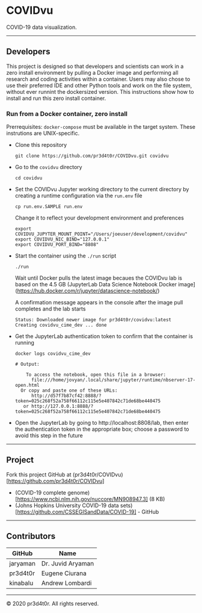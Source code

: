 # COVIDvu

COVID-19 data visualization.


---
## Developers

This project is designed so that developers and scientists can work in a
zero install environment by pulling a Docker image and performing all research
and coding activities within a container.  Users may also chose to use their 
preferred IDE and other Python tools and work on the file system, without ever
runnint the dockersized version.  This instructions show how to install and run
this zero install container.


### Run from a Docker container, zero install

Prerrequisites:  `docker-compose` must be available in the target system.  These
instrutions are UNIX-specific.

- Clone this repository

  `git clone https://github.com/pr3d4t0r/COVIDvu.git covidvu`

- Go to the `covidvu` directory

  `cd covidvu`

- Set the COVIDvu Jupyter working directory to the current directory by creating
  a runtime configuration via the `run.env` file

  ```
  cp run.env.SAMPLE run.env
  ```

  Change it to reflect your development environment and preferences

  ```
  export COVIDVU_JUPYTER_MOUNT_POINT="/Users/joeuser/development/covidvu"
  export COVIDVU_NIC_BIND="127.0.0.1"
  export COVIDVU_PORT_BIND="8808"

  ```

- Start the container using the `./run` script

  ```
  ./run
  ```

  Wait until Docker pulls the latest image becaues the COVIDvu lab is based on
  the 4.5 GB (JupyterLab Data Science Notebook Docker image](https://hub.docker.com/r/jupyter/datascience-notebook/)

  A confirmation message appears in the console after the image pull completes
  and the lab starts

  ```
  Status: Downloaded newer image for pr3d4t0r/covidvu:latest
  Creating covidvu_cime_dev ... done
  ```

- Get the JupyterLab authentication token to confirm that the container is
  running

  ```
  docker logs covidvu_cime_dev

  # Output:

      To access the notebook, open this file in a browser:
        file:///home/jovyan/.local/share/jupyter/runtime/nbserver-17-open.html
    Or copy and paste one of these URLs:
        http://d57f7b87cf42:8888/?token=025c268f52a758f66112c115e5e407842c71de68be440475
     or http://127.0.0.1:8888/?token=025c268f52a758f66112c115e5e407842c71de68be440475

  ```

- Open the JupyterLab by going to http://localhost:8808/lab, then enter the
  authentication token in the appropriate box; choose a password to avoid this
  step in the future
  


---
## Project

Fork this project GitHub at (pr3d4t0r/COVIDvu)[https://github.com/pr3d4t0r/COVIDvu]

- (COVID-19 complete genome)[https://www.ncbi.nlm.nih.gov/nuccore/MN908947.3] (8 KB)
- (Johns Hopkins University COVID-19 data sets)[https://github.com/CSSEGISandData/COVID-19] - GitHub


---
## Contributors

|  GitHub  | Name              |
|----------|-------------------|
| jaryaman | Dr. Juvid Aryaman |
| pr3d4t0r | Eugene Ciurana    |
| kinabalu | Andrew Lombardi   |


---
&#169; 2020 pr3d4t0r.  All rights reserved.


